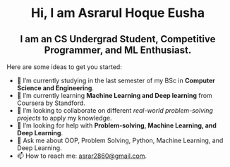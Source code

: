 <div align="center">
<h1> Hi, I am Asrarul Hoque Eusha</h1>
</div>
<div align="center">
<h2>I am an CS Undergrad Student, Competitive Programmer, and ML Enthusiast.</h2> 
</div>

Here are some ideas to get you started:

- 🔭 I’m currently studying in the last semester of my BSc in **Computer Science and Engineering**.
- 🌱 I’m currently learning **Machine Learning and Deep learning** from Coursera by Standford.
- 👯 I’m looking to collaborate on different *real-world problem-solving projects* to apply my knowledge.
- 🤔 I’m looking for help with **Problem-solving, Machine Learning, and Deep Learning**.
- 💬 Ask me about OOP, Problem Solving, Python, Machine Learning, and Deep Learning.
- 📫 How to reach me: asrar2860@gmail.com.
